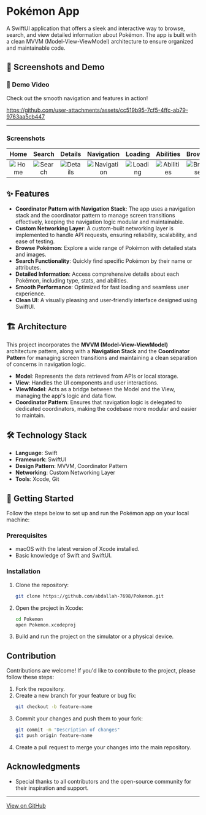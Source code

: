 # Pokémon App
A SwiftUI application that offers a sleek and interactive way to browse, search, and view detailed information about Pokémon. The app is built with a clean MVVM (Model-View-ViewModel) architecture to ensure organized and maintainable code.

## 📸 Screenshots and Demo

### 🎥 Demo Video
Check out the smooth navigation and features in action!

https://github.com/user-attachments/assets/cc519b95-7cf5-4ffc-ab79-9763aa5cb447

---

### Screenshots

| **Home** | **Search** | **Details** | **Navigation** | **Loading** | **Abilities** | **Browse** |
|:---:|:---:|:---:|:---:|:---:|:---:|:---:|
| ![Home](https://github.com/user-attachments/assets/66ee7395-263e-4159-b14b-cd41f97e1a29) | ![Search](https://github.com/user-attachments/assets/d71614c0-d66a-4833-9708-fdeddb2bddf4) | ![Details](https://github.com/user-attachments/assets/b2b66854-820a-40f4-acb8-419695b616f4) | ![Navigation](https://github.com/user-attachments/assets/9d173b2b-c5e8-44d1-8593-dfdd7982d501) | ![Loading](https://github.com/user-attachments/assets/dbe1933d-9504-4ba9-aaf1-db7e1389a924) | ![Abilities](https://github.com/user-attachments/assets/0e9e8f4b-217b-4a8e-b4df-45e7e7b977dc) | ![Browse](https://github.com/user-attachments/assets/ea590f78-4317-4a31-81a5-bbc66672f5e0) |

## ✨ Features

- **Coordinator Pattern with Navigation Stack**: The app uses a navigation stack and the coordinator pattern to manage screen transitions effectively, keeping the navigation logic modular and maintainable.
- **Custom Networking Layer**: A custom-built networking layer is implemented to handle API requests, ensuring reliability, scalability, and ease of testing.
- **Browse Pokémon**: Explore a wide range of Pokémon with detailed stats and images.
- **Search Functionality**: Quickly find specific Pokémon by their name or attributes.
- **Detailed Information**: Access comprehensive details about each Pokémon, including type, stats, and abilities.
- **Smooth Performance**: Optimized for fast loading and seamless user experience.
- **Clean UI**: A visually pleasing and user-friendly interface designed using SwiftUI.

## 🏗 Architecture

This project incorporates the **MVVM (Model-View-ViewModel)** architecture pattern, along with a **Navigation Stack** and the **Coordinator Pattern** for managing screen transitions and maintaining a clean separation of concerns in navigation logic.

- **Model**: Represents the data retrieved from APIs or local storage.
- **View**: Handles the UI components and user interactions.
- **ViewModel**: Acts as a bridge between the Model and the View, managing the app's logic and data flow.
- **Coordinator Pattern**: Ensures that navigation logic is delegated to dedicated coordinators, making the codebase more modular and easier to maintain.

## 🛠 Technology Stack

- **Language**: Swift
- **Framework**: SwiftUI
- **Design Pattern**: MVVM, Coordinator Pattern
- **Networking**: Custom Networking Layer
- **Tools**: Xcode, Git

## 🚀 Getting Started

Follow the steps below to set up and run the Pokémon app on your local machine:

### Prerequisites

- macOS with the latest version of Xcode installed.
- Basic knowledge of Swift and SwiftUI.

### Installation

1. Clone the repository:
   ```bash
   git clone https://github.com/abdallah-7698/Pokemon.git
   ```
2. Open the project in Xcode:
   ```bash
   cd Pokemon
   open Pokemon.xcodeproj
   ```
3. Build and run the project on the simulator or a physical device.

## Contribution

Contributions are welcome! If you'd like to contribute to the project, please follow these steps:

1. Fork the repository.
2. Create a new branch for your feature or bug fix:
   ```bash
   git checkout -b feature-name
   ```
3. Commit your changes and push them to your fork:
   ```bash
   git commit -m "Description of changes"
   git push origin feature-name
   ```
4. Create a pull request to merge your changes into the main repository.

## Acknowledgments

- Special thanks to all contributors and the open-source community for their inspiration and support.

---

[View on GitHub](https://github.com/abdallah-7698/Pokemon)
